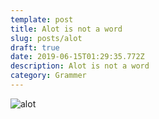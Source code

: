 ```yaml
---
template: post
title: Alot is not a word
slug: posts/alot
draft: true
date: 2019-06-15T01:29:35.772Z
description: Alot is not a word
category: Grammer
---
```

![alot](/media/alot.jpg "alot")
